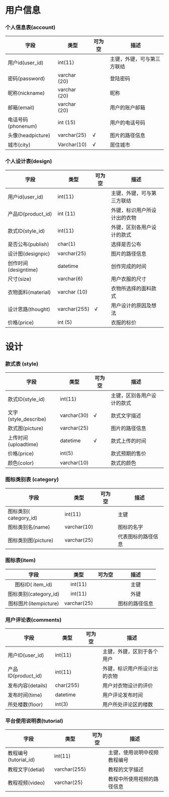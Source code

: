 # 用户信息

### 个人信息表(account)

| 字段               | 类型         | 可为空 | 描述                       |
| ------------------ | ------------ | ------ | -------------------------- |
| 用户id(user_id)     | int(11)      |        | 主键，外键，可与第三方联结 |
| 密码(password)     | varchar (20) |        | 登陆密码                   |
| 昵称(nickname)     | varchar (20) |        | 昵称                       |
| 邮箱(email)        | varchar (20) |        | 用户的账户邮箱             |
| 电话号码(phonenum) | int (15)     |        | 用户的电话号码             |
| 头像(headpicture)  | varchar(25)  | √      | 图片的路径信息             |
| 城市(city)         | Varchar(10)  | √      | 居住城市                   |

### 个人设计表(design)

| 字段                 | 类型         | 可为空 | 描述                         |
| -------------------- | ------------ | ------ | ---------------------------- |
| 用户id(user_id)       | int(11)      |        | 主键，外键，可与第三方联结   |
| 产品ID(product_id)    | int (11)     |        | 外键，标识用户所设计出的衣物 |
| 款式ID(style_id)      | int(11)      |        | 外键，区别各用户设计的款式   |
| 是否公布(publish)    | char(1)      |        | 选择是否公布                 |
| 设计图(designpic)    | varchar(25)  |        | 图片的路径信息               |
| 创作时间(designtime) | datetime     |        | 创作完成的时间               |
| 尺寸(size)           | varchar(6)   |        | 用户衣服的尺寸               |
| 衣物面料(material)   | varchar (10) |        | 衣物所选择的面料款式         |
| 设计思路(thought)    | varchar(255) | √      | 用户设计的原因及想法         |
| 价格(price)          | int (5)      |        | 衣服的标价                   |

# 设计

### 款式表 (style)

| 字段                 | 类型        | 可为空 | 描述                       |
| -------------------- | ----------- | ------ | -------------------------- |
| 款式ID(style_id)      | int(11)     |        | 主键，区别各用户设计的款式 |
| 文字(style_describe)  | varchar(30) | √      | 款式文字描述               |
| 款式图(picture)      | varchar(25) |        | 图片的路径信息             |
| 上传时间(uploadtime) | datetime    | √      | 款式上传的时间             |
| 价格(price)          | int(5)      |        | 款式预期的售价             |
| 颜色(color)          | varchar(10)    |        | 款式的颜色                 |

### 图标类别表 (category)

| 字段                  | 类型        | 可为空 | 描述               |
| --------------------- | ----------- | ------ | ------------------ |
| 图标类别( category_id) | int(11)     |        | 主键               |
| 图标类别名(name)      | varchar(10) |        | 图标的名字         |
| 图标类别图(picture)   | varchar(25) |        | 代表图标的路径信息 |

### 图标表(item)

|         字段          |    类型     | 可为空 |      描述      |
| :-------------------: | :---------: | :----: | :------------: |
|    图标ID( item_id)    | int(11) |        |      主键      |
| 图标类别(category_id)  | int(11) |        |      外键      |
| 图标图片(itempicture) | varchar(25) |        | 图标的路径信息 |

### 用户评论表(comments)

| 字段              | 类型      | 可为空 | 描述                         |
| ----------------- | --------- | ------ | ---------------------------- |
| 用户ID(user_id)    | int(11)   |        | 主键，外键，区别于各个用户   |
| 产品ID(product_id) | int(11)   |        | 外键，标识用户所设计出的衣物 |
| 发布内容(details) | char(255) |        | 用户对衣物设计的评价         |
| 发布时间(time)    | datetime  |        | 用户评论发布时间             |
| 所处楼数(floor)   | int(3)    |        | 用户所处评论区的楼数         |

### 平台使用说明表(tutorial)

| 字段                 | 类型         | 可为空 | 描述                         |
| -------------------- | ------------ | ------ | ---------------------------- |
| 教程编号(tutorial_id) | int(11)      |        | 主键，使用说明中视频教程编号 |
| 教程文字(detial)     | varchar(255) |        | 教程的文字描述               |
| 教程视频(video)      | varchar(25)  |        | 教程中所使用视频的路径信息   |
